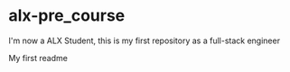 # alx-pre_course
I'm now a ALX Student, this is my first repository as a full-stack engineer

My first readme   
